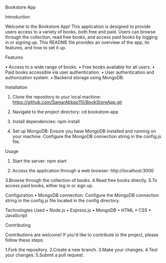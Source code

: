 Bookstore App

Introduction

Welcome to the Bookstore App! This application is designed to provide users access to a variety of books, both free and paid. Users can browse through the collection, read free books, and access paid books by logging in or signing up. This README file provides an overview of the app, its features, and how to set it up.

Features

• Access to a wide range of books.
• Free books available for all users.
• Paid books accessible via user authentication.
• User authentication and authorization system.
• Backend storage using MongoDB.

Installation

1. Clone the repository to your local machine:
   https://github.com/SamarAbbas110/BookStoreApp.git

2. Navigate to the project directory:
   cd bookstore-app

3. Install dependencies:
   npm install


4. Set up MongoDB:
Ensure you have MongoDB installed and running on your machine.
Configure the MongoDB connection string in the config.js file.

Usage
1. Start the server:
npm start

2. Access the application through a web browser:
   http://localhost:3000

3.Browse through the collection of books.
4.Read free books directly.
5.To access paid books, either log in or sign up.

Configuration
• MongoDB connection: Configure the MongoDB connection string in the config.js file located in the config directory.

Technologies Used
• Node.js
• Express.js
• MongoDB
• HTML
• CSS
• JavaScript

Contributing

Contributions are welcome! If you'd like to contribute to the project, please follow these steps:

1.Fork the repository.
2.Create a new branch.
3.Make your changes.
4.Test your changes.
5.Submit a pull request.
